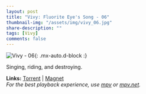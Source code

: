 ```yaml
---
layout: post
title: "Vivy: Fluorite Eye's Song - 06"
thumbnail-img: "/assets/img/vivy_06.jpg"
share-description: ""
tags: [Vivy]
comments: false
---
```


![Vivy - 06](/assets/img/vivy_06.jpg){: .mx-auto.d-block :}

Singing, riding, and destroying.
<!-- excerpt-end -->

**Links:** [Torrent](https://nyaa.si/view/1382365) | [Magnet](magnet:?xt=urn:btih:7e2ed4ba8406fd17282b854d4792145b9d7f78e6&dn=%5BYameteTomete%5D%20Vivy%20-%20Fluorite%20Eye%27s%20Song%20-%2006%20%5B310015B1%5D.mkv&tr=http%3A%2F%2Fnyaa.tracker.wf%3A7777%2Fannounce&tr=udp%3A%2F%2Fopen.stealth.si%3A80%2Fannounce&tr=udp%3A%2F%2Ftracker.opentrackr.org%3A1337%2Fannounce&tr=udp%3A%2F%2Fexodus.desync.com%3A6969%2Fannounce&tr=udp%3A%2F%2Ftracker.torrent.eu.org%3A451%2Fannounce) <br>
*For the best playback experience, use [mpv](https://mpv.io/) or [mpv.net](https://github.com/mpvnet-player/mpv.net/releases).*
